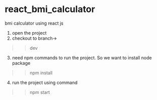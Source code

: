 # react_bmi_calculator
bmi calculator using react js
1. open the project
2. checkout to branch->  
>>   dev
3. need npm commands to run the project. So we want to install node package
>>   npm install    
4. run the project using command
>>   npm start
